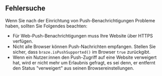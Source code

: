 ## Fehlersuche

Wenn Sie nach der Einrichtung von Push-Benachrichtigungen Probleme haben, sollten Sie Folgendes beachten:

- Für Web-Push-Benachrichtigungen muss Ihre Website über HTTPS verfügen.
- Nicht alle Browser können Push-Nachrichten empfangen. Stellen Sie sicher, dass `braze.isPushSupported()` im Browser `true` zurückgibt.
- Wenn ein Nutzer:innen den Push-Zugriff auf eine Website verweigert hat, wird er nicht mehr um Erlaubnis gefragt, es sei denn, er entfernt den Status "verweigert" aus seinen Browsereinstellungen.
